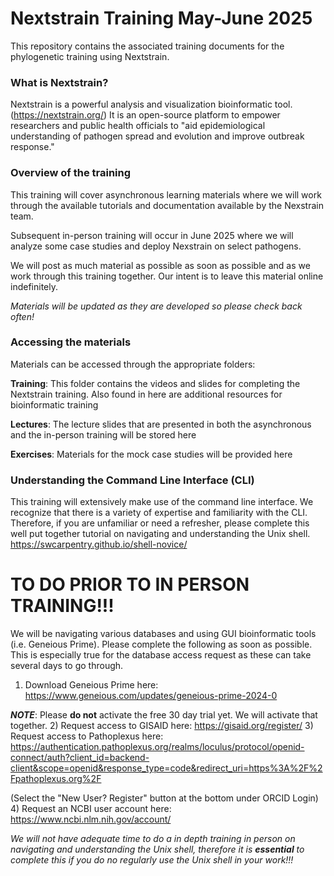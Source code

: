 # Nextstrain Training May-June 2025
This repository contains the associated training documents for the phylogenetic training using Nextstrain.

### What is Nextstrain?

Nextstrain is a powerful analysis and visualization bioinformatic tool. (https://nextstrain.org/) It is an open-source platform to empower researchers and public health officials to "aid epidemiological understanding of pathogen spread and evolution and improve outbreak response."

### Overview of the training

This training will cover asynchronous learning materials where we will work through the available tutorials and documentation available by the Nexstrain team. 

Subsequent in-person training will occur in June 2025 where we will analyze some case studies and deploy Nexstrain on select pathogens.

We will post as much material as possible as soon as possible and as we work through this training together. Our intent is to leave this material online indefinitely.

_Materials will be updated as they are developed so please check back often!_

### Accessing the materials

Materials can be accessed through the appropriate folders:

**Training**: This folder contains the videos and slides for completing the Nextstrain training. Also found in here are additional resources for bioinformatic training

**Lectures**: The lecture slides that are presented in both the asynchronous and the in-person training will be stored here

**Exercises**: Materials for the mock case studies will be provided here

### Understanding the Command Line Interface (CLI)
This training will extensively make use of the command line interface. We recognize that there is a variety of expertise and familiarity with the CLI. Therefore, if you are unfamiliar or need a refresher, please complete this well put together tutorial on navigating and understanding the Unix shell. https://swcarpentry.github.io/shell-novice/ 

# TO DO PRIOR TO IN PERSON TRAINING!!!
We will be navigating various databases and using GUI bioinformatic tools (i.e. Geneious Prime). Please complete the following as soon as possible. This is especially true for the database access request as these can take several days to go through.
1) Download Geneious Prime here: https://www.geneious.com/updates/geneious-prime-2024-0

**_NOTE_**: Please **do not** activate the free 30 day trial yet. We will activate that together.
2) Request access to GISAID here: https://gisaid.org/register/
3) Request access to Pathoplexus here: https://authentication.pathoplexus.org/realms/loculus/protocol/openid-connect/auth?client_id=backend-client&scope=openid&response_type=code&redirect_uri=https%3A%2F%2Fpathoplexus.org%2F

(Select the "New User? Register" button at the bottom under ORCID Login) 
4) Request an NCBI user account here: https://www.ncbi.nlm.nih.gov/account/

_We will not have adequate time to do a in depth training in person on navigating and understanding the Unix shell, therefore it is **essential** to complete this if you do no regularly use the Unix shell in your work!!!_
